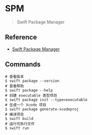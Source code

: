 # SPM
> Swift Package Manager

## Reference

- [Swift Package Manager](https://github.com/apple/swift-package-manager)

## Commands

```shell
# 查看版本
$ swift package --version
# 查看帮助
$ swift package --help
# 创建 executable 类型项目
$ swift package init --type=executable 
# 生成一个 Xcode 项目
$ swift package generate-xcodeproj
# 编译项目
$ swift build
# 运行可执行文件
$ swift run
```
